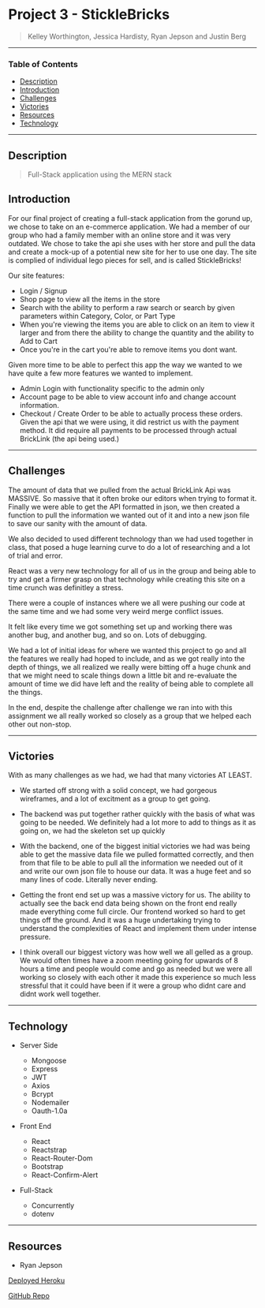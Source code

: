 

# Project 3 - StickleBricks
> Kelley Worthington, Jessica Hardisty, Ryan Jepson and Justin Berg
---
### Table of Contents
- [Description](#description)
- [Introduction](#introduction)
- [Challenges](#challenges)
- [Victories](#victories)
- [Resources](#resources)
- [Technology](#technology)

---

## Description

> Full-Stack application using the MERN stack

## Introduction 
For our final project of creating a full-stack application from the gorund up, we chose to take on an e-commerce application. We had a member of our group who had a family member with an online store and it was very outdated. We chose to take the api she uses with her store and pull the data and create a mock-up of a potential new site for her to use one day. The site is complied of individual lego pieces for sell, and is called StickleBricks!

Our site features:

- Login / Signup
- Shop page to view all the items in the store
- Search with the ability to perform a raw search or search by     given parameters within Category, Color, or Part Type
- When you're viewing the items you are able to click on an item to view it larger and from there the ability to change the quantity and the ability to Add to Cart
- Once you're in the cart you're able to remove items you dont want.

Given more time to be able to perfect this app the way we wanted to we have quite a few more features we wanted to implement. 

- Admin Login with functionality specific to the admin only
- Account page to be able to view account info and change account information.
- Checkout / Create Order to be able to actually process these orders. Given the api that we were using, it did restrict us with the payment method. It did require all payments to be processed through actual BrickLink (the api being used.)


---

## Challenges

The amount of data that we pulled from the actual BrickLink Api was MASSIVE. So massive that it often broke our editors when trying to format it. Finally we were able to get the API formatted in json, we then created a function to pull the information we wanted out of it and into a new json file to save our sanity with the amount of data.

We also decided to used different technology than we had used together in class, that posed a huge learning curve to do a lot of researching and a lot of trial and error. 

React was a very new technology for all of us in the group and being able to try and get a firmer grasp on that technology while creating this site on a time crunch was definitley a stress.

There were a couple of instances where we all were pushing our code at the same time and we had some very weird merge conflict issues.

It felt like every time we got something set up and working there was another bug, and another bug, and so on. Lots of debugging.

We had a lot of initial ideas for where we wanted this project to go and all the features we really had hoped to include, and as we got really into the depth of things, we all realized we really were bitting off a huge chunk and that we might need to scale things down a little bit and re-evaluate the amount of time we did have left and the reality of being able to complete all the things. 

In the end, despite the challenge after challenge we ran into with this assignment we all really worked so closely as a group that we helped each other out non-stop.


---
## Victories

With as many challenges as we had, we had that many victories AT LEAST. 

- We started off strong with a solid concept, we had gorgeous wireframes, and a lot of excitment as a group to get going. 

- The backend was put together rather quickly with the basis of what was going to be needed. We definitely had a lot more to add to things as it as going on, we had the skeleton set up quickly

- With the backend, one of the biggest initial victories we had was being able to get the massive data file we pulled formatted correctly, and then from that file to be able to pull all the information we needed out of it and write our own json file to house our data. It was a huge feet and so many lines of code. Literally never ending. 

- Getting the front end set up was a massive victory for us. The ability to actually see the back end data being shown on the front end really made everything come full circle. Our frontend worked so hard to get things off the ground. And it was a huge undertaking trying to understand the complexities of React and implement them under intense pressure. 

- I think overall our biggest victory was how well we all gelled as a group. We would often times have a zoom meeting going for upwards of 8 hours a time and people would come and go as needed but we were all working so closely with each other it made this experience so much less stressful that it could have been if it were a group who didnt care and didnt work well together.


---
## Technology

- Server Side
    - Mongoose
    - Express
    - JWT
    - Axios
    - Bcrypt
    - Nodemailer
    - Oauth-1.0a

- Front End
    - React
    - Reactstrap
    - React-Router-Dom
    - Bootstrap
    - React-Confirm-Alert

- Full-Stack
    - Concurrently
    - dotenv


---
## Resources 

- Ryan Jepson

<a href="">Deployed Heroku</a>

<a href="https://github.com/JHardisty333/stickle-bricks">GitHub Repo</a>



